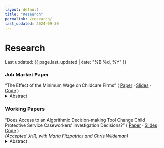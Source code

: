 ```yaml
---
layout: default
title: "Research"
permalink: /research/
last_updated: 2024-09-30
---
```


# Research

<div class="research">

Last updated: {{ page.last_updated | date: "%B %d, %Y" }}

<h3 class="section-heading">Job Market Paper</h3>

<div class="paper-row">
  <span class="paper-title">“The Effect of the Minimum Wage on Childcare Firms”</span>
  <span class="paper-links">
    ( <a href="{{ '/public/papers/jmp.pdf' | relative_url }}">Paper</a> ·
      <a href="{{ '/public/slides/jmp_slides.pdf' | relative_url }}">Slides</a> ·
      <a href="https://github.com/jwilhoite/JMP-code">Code</a> )
  </span>
</div>

<details class="abstract">
  <summary>Abstract</summary>
  <div class="body">
    <p>[Your abstract text here.]</p>
  </div>
</details>

<h3 class="section-heading">Working Papers</h3>

<div class="paper-row">
  <span class="paper-title">“Does Access to an Algorithmic Decision-making Tool Change Child Protective Service Caseworkers’ Investigation Decisions?”</span>
  <span class="paper-links">
    ( <a href="{{ '/public/papers/algorithmic_cps.pdf' | relative_url }}">Paper</a> ·
      <a href="{{ '/public/slides/algorithmic_cps_slides.pdf' | relative_url }}">Slides</a> ·
      <a href="https://github.com/jwilhoite/algorithmic-cps">Code</a> )
  </span>
  <br>
  <em>(Accepted JHR; with Maria Fitzpatrick and Chris Wildeman)</em>
</div>

<details class="abstract">
  <summary>Abstract</summary>
  <div class="body">
    <p>[Abstract text here.]</p>
  </div>
</details>

</div>

